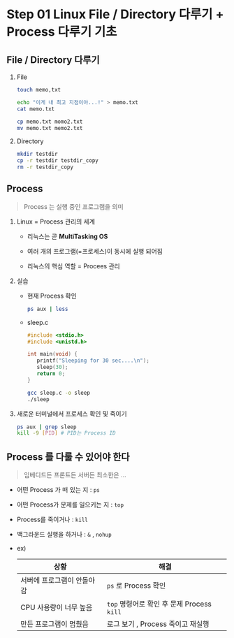 # Step 01 Linux File / Directory 다루기 + Process 다루기 기초

## File / Directory 다루기

1. File

   ```bash
   touch memo,txt
   ```
   
   ```bash
   echo "이게 내 최고 지점이야...!" > memo.txt
   cat memo.txt
   ```

   ```bash
   cp memo.txt momo2.txt
   mv memo.txt memo2.txt 
   ```

2. Directory

   ```bash
   mkdir testdir
   cp -r testdir testdir_copy
   rm -r testdir_copy
   ```

## Process

> Process 는 실행 중인 프로그램을 의미


1. Linux = Process 관리의 세계

   - 리눅스는 곧 **MultiTasking OS**

   - 여러 개의 프로그램(=프로세스)이 동시에 실행 되어짐

   - 리눅스의 핵심 역할 = Procees 관리

2. 실습

   - 현재 Process 확인

      ```bash
      ps aux | less
      ```

   - sleep.c

      ```c
      #include <stdio.h>
      #include <unistd.h>

      int main(void) {
         printf("Sleeping for 30 sec....\n");
         sleep(30);
         return 0;
      }
      ```

      ```bash
      gcc sleep.c -o sleep
      ./sleep
      ```

3. 새로운 터미널에서 프로세스 확인 및 죽이기

   ```bash
   ps aux | grep sleep
   kill -9 [PID] # PID는 Process ID
   ```

## Process 를 다룰 수 있어야 한다

> 임베디드든 프론트든 서버든 최소한은 ...

- 어떤 Process 가 떠 있는 지 : `ps`

- 어떤 Process가 문제를 일으키는 지 : `top`

- Process를 죽이거나 : `kill`

- 백그라운드 실행을 하거나 : `&` , `nohup`

- ex)

   | 상황 | 해결|
   | ---- | --- |
   | 서버에 프로그램이 안돌아 감 | `ps` 로 Process 확인|
   | CPU 사용량이 너무 높음      | `top` 명령어로 확인 후 문제 Process `kill`|
   | 만든 프로그램이 멈췄음      | 로그 보기 , Process 죽이고 재실행|  

